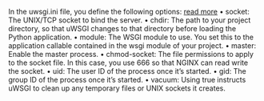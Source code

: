 In the uwsgi.ini file, you define the following options: [read more](https://uwsgi-docs.readthedocs.io/en/latest/Options.html)
• socket: The UNIX/TCP socket to bind the server.
• chdir: The path to your project directory, so that uWSGI changes to that directory before loading the Python application.
• module: The WSGI module to use. You set this to the application callable contained in the wsgi module of your project.
• master: Enable the master process.
• chmod-socket: The file permissions to apply to the socket file. In this case, you use 666 so that NGINX can read write the socket.
• uid: The user ID of the process once it’s started.
• gid: The group ID of the process once it’s started.
• vacuum: Using true instructs uWSGI to clean up any temporary files or UNIX sockets it creates.

